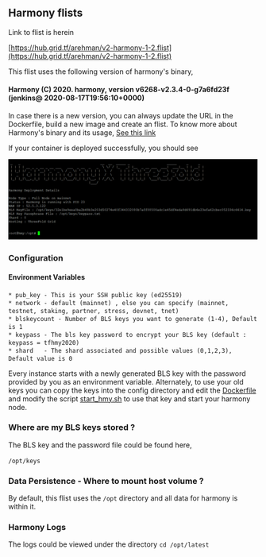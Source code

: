 ## Harmony flists

Link to flist is herein

[https://hub.grid.tf/arehman/v2-harmony-1-2.flist](https://hub.grid.tf/arehman/v2-harmony-1-2.flist)

This flist uses the following version of harmony's binary,
#### Harmony (C) 2020. harmony, version v6268-v2.3.4-0-g7a6fd23f (jenkins@ 2020-08-17T19:56:10+0000)

In case there is a new version, you can always update the URL in the Dockerfile, build a new image and create an flist. To know more about Harmony's binary and its usage, [See this link](https://docs.harmony.one/home/validators/node-setup/installing-updating/installing-node/using-binary-cli)

If your container is deployed successfully, you should see

![hmy.png](images/hmy.png)

### Configuration 

#### Environment Variables

```
* pub_key - This is your SSH public key (ed25519)
* network - default (mainnet) , else you can specify (mainnet, testnet, staking, partner, stress, devnet, tnet)
* blskeycount - Number of BLS keys you want to generate (1-4), Default is 1
* keypass - The bls key password to encrypt your BLS key (default : keypass = tfhmy2020)
* shard   - The shard associated and possible values (0,1,2,3), Default value is 0
```
Every instance starts with a newly generated BLS key with the password provided by you as an environment variable. Alternately, to use your old keys you can copy the keys into the config directory and edit the [Dockerfile](Dockerfile) and modify the script [start_hmy.sh](scripts/start_hmy.sh) to use that key and start your harmony node.

### Where are my BLS keys stored ?

The BLS key and the password file could be found here,

```/opt/keys```

### Data Persistence - Where to mount host volume ?

By default, this flist uses the ```/opt``` directory and all data for harmony is within it. 

### Harmony Logs

The logs could be viewed under the directory ```cd /opt/latest```

